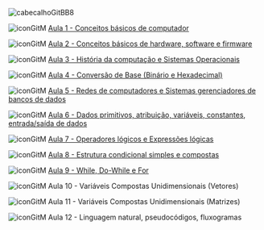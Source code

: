 ![cabecalhoGitBB8](https://github.com/brunamota/TopicosDeComputacao/assets/66503956/86afa557-e7b5-42c1-8fa4-9e3e8217e8d8)

![iconGitM](https://github.com/brunamota/TopicosDeComputacao/assets/66503956/72a3ce98-a4d7-4e9f-8d7f-eabfee3b0d6d) [Aula 1 - Conceitos básicos de computador](https://github.com/brunamota/TopicosDeComputacao/files/15029468/Aula.1.-.Introducao.pdf)

![iconGitM](https://github.com/brunamota/TopicosDeComputacao/assets/66503956/72a3ce98-a4d7-4e9f-8d7f-eabfee3b0d6d) [Aula 2 - Conceitos básicos de hardware, software e firmware](https://github.com/brunamota/TopicosDeComputacao/files/15043486/Aula.2.-.Conceitos.basicos.de.hardware.software.e.firmware.pdf)


![iconGitM](https://github.com/brunamota/TopicosDeComputacao/assets/66503956/72a3ce98-a4d7-4e9f-8d7f-eabfee3b0d6d) [Aula 3 - História da computação e Sistemas Operacionais](https://github.com/brunamota/TopicosDeComputacao/files/15112990/Aula.3.-.Historia.da.computacao.e.Sistemas.Operacionais.pdf)


![iconGitM](https://github.com/brunamota/TopicosDeComputacao/assets/66503956/72a3ce98-a4d7-4e9f-8d7f-eabfee3b0d6d) [Aula 4 - Conversão de Base (Binário e Hexadecimal)](https://github.com/brunamota/TopicosEmComputacao/files/15132176/Aula.4.-.Conversao.de.Base.Binario.e.Hexadecimal.pdf)

![iconGitM](https://github.com/brunamota/TopicosDeComputacao/assets/66503956/72a3ce98-a4d7-4e9f-8d7f-eabfee3b0d6d) [Aula 5 - Redes de computadores e Sistemas gerenciadores de bancos de dados](https://github.com/brunamota/TopicosEmComputacao/files/15190303/Aula.5.-.Redes.de.computadores.e.Sistemas.gerenciadores.de.bancos.de.dados.pdf)

![iconGitM](https://github.com/brunamota/TopicosDeComputacao/assets/66503956/72a3ce98-a4d7-4e9f-8d7f-eabfee3b0d6d) [Aula 6 - Dados primitivos, atribuição, variáveis, constantes, entrada/saída de dados](https://github.com/brunamota/TopicosEmComputacao/blob/main/Aulas/Aula06.md)

![iconGitM](https://github.com/brunamota/TopicosDeComputacao/assets/66503956/72a3ce98-a4d7-4e9f-8d7f-eabfee3b0d6d) [Aula 7 - Operadores lógicos e Expressões lógicas](https://github.com/brunamota/TopicosEmComputacao/blob/main/Aulas/Aula07.md)

![iconGitM](https://github.com/brunamota/TopicosDeComputacao/assets/66503956/72a3ce98-a4d7-4e9f-8d7f-eabfee3b0d6d) [Aula 8 - Estrutura condicional simples e compostas](https://github.com/brunamota/TopicosEmComputacao/blob/main/Aulas/Aula08.md)

![iconGitM](https://github.com/brunamota/TopicosDeComputacao/assets/66503956/72a3ce98-a4d7-4e9f-8d7f-eabfee3b0d6d) [Aula 9 - While, Do-While e For](https://github.com/brunamota/TopicosEmComputacao/blob/main/Aulas/Aula09.md)

![iconGitM](https://github.com/brunamota/TopicosDeComputacao/assets/66503956/72a3ce98-a4d7-4e9f-8d7f-eabfee3b0d6d) Aula 10 - Variáveis Compostas Unidimensionais (Vetores)

![iconGitM](https://github.com/brunamota/TopicosDeComputacao/assets/66503956/72a3ce98-a4d7-4e9f-8d7f-eabfee3b0d6d) Aula 11 - Variáveis Compostas Unidimensionais (Matrizes)

![iconGitM](https://github.com/brunamota/TopicosDeComputacao/assets/66503956/72a3ce98-a4d7-4e9f-8d7f-eabfee3b0d6d) Aula 12 - Linguagem natural, pseudocódigos, fluxogramas

